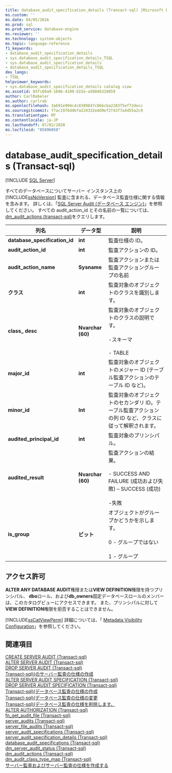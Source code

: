 ```yaml
---
title: database_audit_specification_details (Transact-sql) |Microsoft Docs
ms.custom: ''
ms.date: 04/05/2016
ms.prod: sql
ms.prod_service: database-engine
ms.reviewer: ''
ms.technology: system-objects
ms.topic: language-reference
f1_keywords:
- database_audit_specification_details
- sys.database_audit_specification_details_TSQL
- sys.database_audit_specification_details
- database_audit_specification_details_TSQL
dev_langs:
- TSQL
helpviewer_keywords:
- sys.database_audit_specification_details catalog view
ms.assetid: 03fc60a9-1696-4109-b15e-a50046310859
author: CarlRabeler
ms.author: carlrab
ms.openlocfilehash: 3a691e994c4c8389847c86bcba2283f5ef72decc
ms.sourcegitcommit: f7ac1976d4bfa224332edd9ef2f4377a4d55a2c9
ms.translationtype: MT
ms.contentlocale: ja-JP
ms.lasthandoff: 07/02/2020
ms.locfileid: "85896050"
---
```

# <a name="sysdatabase_audit_specification_details-transact-sql"></a>database_audit_specification_details (Transact-sql)
[!INCLUDE [SQL Server](../../includes/applies-to-version/sqlserver.md)]

  すべてのデータベースについてサーバー インスタンス上の [!INCLUDE[ssNoVersion](../../includes/ssnoversion-md.md)] 監査に含まれる、データベース監査仕様に関する情報を含みます。 詳しくは、「[SQL Server Audit &#40;データベース エンジン&#41;](../../relational-databases/security/auditing/sql-server-audit-database-engine.md)」を参照してください。 すべての audit_action_id とその名前の一覧については、 [dm_audit_actions &#40;transact-sql&#41;](../../relational-databases/system-dynamic-management-views/sys-dm-audit-actions-transact-sql.md)をクエリします。  
  
|列名|データ型|説明|  
|-----------------|---------------|-----------------|  
|**database_specification_id**|**int**|監査仕様の ID。|  
|**audit_action_id**|**int**|監査アクションの ID。|  
|**audit_action_name**|**Sysname**|監査アクションまたは監査アクショングループの名前|  
|**クラス**|**int**|監査対象のオブジェクトのクラスを識別します。|  
|**class_ desc**|**Nvarchar (60)**|監査対象のオブジェクトのクラスの説明です。<br /><br /> -スキーマ<br /><br /> - TABLE|  
|**major_id**|**int**|監査対象のオブジェクトのメジャー ID (テーブル監査アクションのテーブル ID など)。|  
|**minor_id**|**Int**|監査対象のオブジェクトのセカンダリ ID。テーブル監査アクションの列 ID など、クラスに従って解釈されます。|  
|**audited_principal_id**|**int**|監査対象のプリンシパル。|  
|**audited_result**|**Nvarchar (60)**|監査アクションの結果。<br /><br /> - SUCCESS AND FAILURE (成功および失敗) – SUCCESS (成功)<br /><br /> -失敗|  
|**is_group**|**ビット**|オブジェクトがグループかどうかを示します。<br /><br /> 0 - グループではない<br /><br /> 1 - グループ|  
  
## <a name="permissions"></a>アクセス許可  
 **ALTER ANY DATABASE AUDIT**権限または**VIEW DEFINITION**権限を持つプリンシパル、 **dbo**ロール、および**db_owners**固定データベースロールのメンバーは、このカタログビューにアクセスできます。 また、プリンシパルに対して**VIEW DEFINITION**権限を拒否することはできません。  
  
 [!INCLUDE[ssCatViewPerm](../../includes/sscatviewperm-md.md)] 詳細については、「 [Metadata Visibility Configuration](../../relational-databases/security/metadata-visibility-configuration.md)」を参照してください。  
  
## <a name="see-also"></a>関連項目  
 [CREATE SERVER AUDIT &#40;Transact-sql&#41;](../../t-sql/statements/create-server-audit-transact-sql.md)   
 [ALTER SERVER AUDIT &#40;Transact-sql&#41;](../../t-sql/statements/alter-server-audit-transact-sql.md)   
 [DROP SERVER AUDIT &#40;Transact-sql&#41;](../../t-sql/statements/drop-server-audit-transact-sql.md)   
 [Transact-sql&#41;&#40;のサーバー監査の仕様の作成](../../t-sql/statements/create-server-audit-specification-transact-sql.md)   
 [ALTER SERVER AUDIT SPECIFICATION &#40;Transact-sql&#41;](../../t-sql/statements/alter-server-audit-specification-transact-sql.md)   
 [DROP SERVER AUDIT SPECIFICATION &#40;Transact-sql&#41;](../../t-sql/statements/drop-server-audit-specification-transact-sql.md)   
 [Transact-sql&#41;&#40;データベース監査の仕様の作成](../../t-sql/statements/create-database-audit-specification-transact-sql.md)   
 [Transact-sql&#41;&#40;データベース監査の仕様の変更](../../t-sql/statements/alter-database-audit-specification-transact-sql.md)   
 [Transact-sql&#41;&#40;データベース監査の仕様を削除します。](../../t-sql/statements/drop-database-audit-specification-transact-sql.md)   
 [ALTER AUTHORIZATION &#40;Transact-sql&#41;](../../t-sql/statements/alter-authorization-transact-sql.md)   
 [fn_get_audit_file &#40;Transact-sql&#41;](../../relational-databases/system-functions/sys-fn-get-audit-file-transact-sql.md)   
 [server_audits &#40;Transact-sql&#41;](../../relational-databases/system-catalog-views/sys-server-audits-transact-sql.md)   
 [server_file_audits &#40;Transact-sql&#41;](../../relational-databases/system-catalog-views/sys-server-file-audits-transact-sql.md)   
 [server_audit_specifications &#40;Transact-sql&#41;](../../relational-databases/system-catalog-views/sys-server-audit-specifications-transact-sql.md)   
 [server_audit_specification_details &#40;Transact-sql&#41;](../../relational-databases/system-catalog-views/sys-server-audit-specification-details-transact-sql.md)   
 [database_audit_specifications &#40;Transact-sql&#41;](../../relational-databases/system-catalog-views/sys-database-audit-specifications-transact-sql.md)   
 [dm_server_audit_status &#40;Transact-sql&#41;](../../relational-databases/system-dynamic-management-views/sys-dm-server-audit-status-transact-sql.md)   
 [dm_audit_actions &#40;Transact-sql&#41;](../../relational-databases/system-dynamic-management-views/sys-dm-audit-actions-transact-sql.md)   
 [dm_audit_class_type_map &#40;Transact-sql&#41;](../../relational-databases/system-dynamic-management-views/sys-dm-audit-class-type-map-transact-sql.md)   
 [サーバー監査およびサーバー監査の仕様を作成する](../../relational-databases/security/auditing/create-a-server-audit-and-server-audit-specification.md)  
  
  
